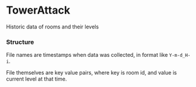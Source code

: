 # TowerAttack
Historic data of rooms and their levels

### Structure
File names are timestamps when data was collected, in format like `Y-m-d_H-i`.

File themselves are key value pairs, where key is room id, and value is current level at that time.
